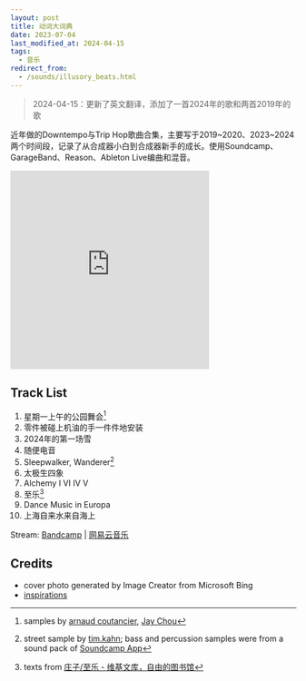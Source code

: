 ```yaml
---
layout: post
title: 动词大词典
date: 2023-07-04
last_modified_at: 2024-04-15
tags:
  - 音乐
redirect_from:
  - /sounds/illusory_beats.html
---
```


> 2024-04-15：更新了英文翻译，添加了一首2024年的歌和两首2019年的歌

近年做的Downtempo与Trip Hop歌曲合集，主要写于2019~2020、2023~2024两个时间段，记录了从合成器小白到合成器新手的成长。使用Soundcamp、GarageBand、Reason、Ableton Live编曲和混音。

<iframe style="border: 0; width: 350px; height: 350px;" src="https://bandcamp.com/EmbeddedPlayer/album=4028171195/size=large/bgcol=ffffff/linkcol=4ec5ec/minimal=true/transparent=true/" seamless><a href="https://feeshy.bandcamp.com/album/illusory-beats">Illusory Beats by feeshy</a></iframe>

## Track List

1. 星期一上午的公园舞会[^1]
2. 零件被碰上机油的手一件件地安装
3. 2024年的第一场雪
4. 随便电音
5. Sleepwalker, Wanderer[^5]
6. 太极生四象
7. Alchemy I VI IV V
8. 至乐[^8]
9. Dance Music in Europa
10. 上海自来水来自海上

Stream: [Bandcamp](https://feeshy.bandcamp.com/album/illusory-beats) | [网易云音乐](https://music.163.com/album?id=168833115)

## Credits

- cover photo generated by Image Creator from Microsoft Bing
- [inspirations](https://music.apple.com/cn/playlist/inspirations-for-illusory-beats/pl.u-gxblv1Gu5APzRvE)

[^1]: samples by [arnaud coutancier](https://freesound.org/s/466328), [Jay Chou](https://youtu.be/PaJdceSx4JA)

[^5]: street sample by [tim.kahn](https://freesound.org/s/249531); bass and percussion samples were from a sound pack of [Soundcamp App](https://play.google.com/store/apps/details?id=com.sec.musicstudio)

[^8]: texts from [庄子/至乐 - 维基文库，自由的图书馆](https://zh.wikisource.org/zh-hans/%E8%8E%8A%E5%AD%90/%E8%87%B3%E6%A8%82)